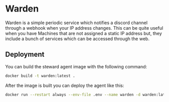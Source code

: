 Warden
======

Warden is a simple periodic service which notifies a discord 
channel through a webhook when your IP address changes. This can be quite useful when you have Machines that are not assigned a static IP address but, they include a bunch of services which can be accessed through the web.


Deployment
----------

You can build the steward agent image with the following command:
```bash
docker build -t warden:latest .
```

After the image is built you can deploy the agent like this:
```bash
docker run --restart always --env-file .env --name warden -d warden:latest
```
